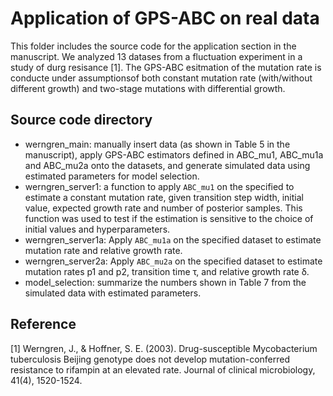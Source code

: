 # Application of GPS-ABC on real data
This folder includes the source code for the application section in the manuscript. We analyzed 13 datases from a fluctuation experiment in a study of durg resisance [1]. The GPS-ABC esitmation of the mutation rate is conducte under assumptionsof both constant mutation rate (with/without different growth) and two-stage mutations with differential growth. 

## Source code directory
* werngren_main: manually insert data (as shown in Table 5 in the manuscript), apply GPS-ABC estimators defined in ABC_mu1, ABC_mu1a and ABC_mu2a onto the datasets, and generate simulated data using estimated parameters for model selection.
* werngren_server1: a function to apply `ABC_mu1` on the specified to estimate a constant mutation rate, given transition step width, initial value, expected growth rate and number of posterior samples. This function was used to test if the estimation is sensitive to the choice of initial values and hyperparameters.
* werngren_server1a: Apply `ABC_mu1a` on the specified dataset to estimate mutation rate and relative growth rate.
* werngren_server2a: Apply `ABC_mu2a` on the specified dataset to estimate mutation rates p1 and p2, transition time &tau;, and relative growth rate &delta;.
* model_selection: summarize the numbers shown in Table 7 from the simulated data with estimated parameters.

## Reference
[1] Werngren, J., & Hoffner, S. E. (2003). Drug-susceptible Mycobacterium tuberculosis Beijing genotype does not develop mutation-conferred resistance to rifampin at an elevated rate. Journal of clinical microbiology, 41(4), 1520-1524.
